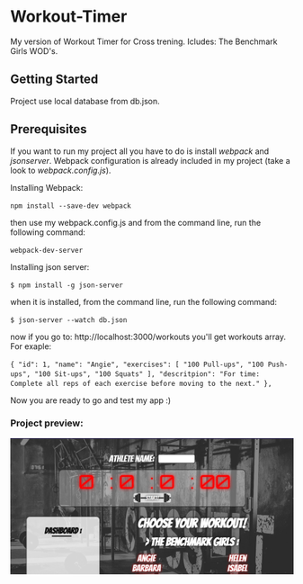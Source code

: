 # Workout-Timer

My version of Workout Timer for Cross trening. Icludes: The Benchmark Girls WOD's.

## Getting Started
Project use local database from db.json.

## Prerequisites
If you want to run my project all you have to do is install *webpack* and *jsonserver*. Webpack configuration is already included in my project (take a look to *webpack.config.js*). 

Installing Webpack:

`npm install --save-dev webpack`

then use my webpack.config.js and from the command line, run the following command:

`webpack-dev-server`

Installing json server:

`$ npm install -g json-server`

when it is installed, from the command line, run the following command:

`$ json-server --watch db.json`

now if you go to: http://localhost:3000/workouts you'll get workouts array. For exaple:

`{
    "id": 1,
    "name": "Angie",
    "exercises": [
      "100 Pull-ups",
      "100 Push-ups",
      "100 Sit-ups",
      "100 Squats"
    ],
    "descritpion": "For time: Complete all reps of each exercise before moving to the next."
  },`

Now you are ready to go and test my app :)

### Project preview:

![alt text](https://raw.githubusercontent.com/marasmadwa/Workout-Timer/master/images/WorkoutTimerLayout.jpg)
